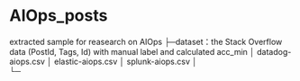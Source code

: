 # AIOps_posts
extracted sample for reasearch on AIOps
├─dataset：the Stack Overflow data (PostId, Tags, Id) with manual label and calculated acc_min
│      datadog-aiops.csv
│      elastic-aiops.csv
│      splunk-aiops.csv
│      
└─
